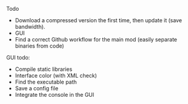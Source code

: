 Todo
- Download a compressed version the first time, then update it (save bandwidth).
- GUI
- Find a correct Github workflow for the main mod (easily separate binaries from code)

GUI todo:
- Compile static libraries
- Interface color (with XML check)
- Find the executable path
- Save a config file
- Integrate the console in the GUI
